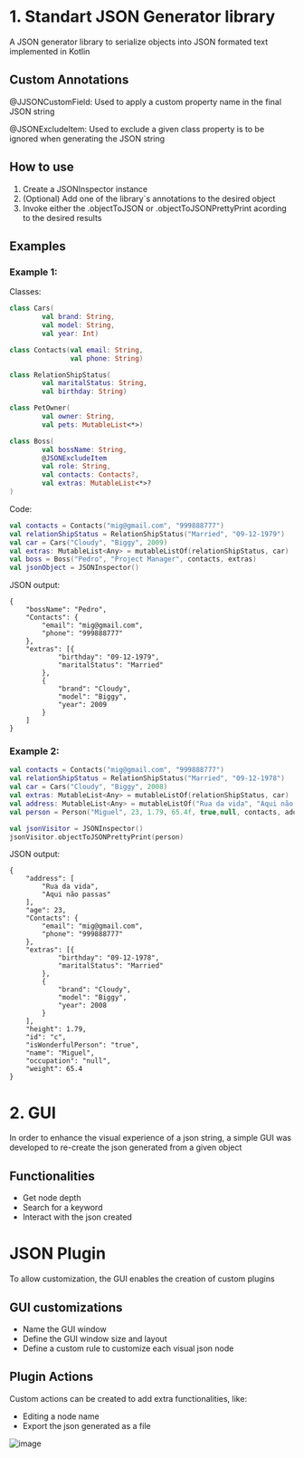 # 1. Standart JSON Generator library 

A JSON generator library to serialize objects into JSON formated text implemented in Kotlin

## Custom Annotations

@JJSONCustomField: Used to apply a custom property name in the final JSON string

@JSONExcludeItem: Used to exclude a given class property is to be ignored when generating the JSON string

## How to use

1. Create a JSONInspector instance
2. (Optional) Add one of the library`s annotations to the desired object
3. Invoke either the .objectToJSON or .objectToJSONPrettyPrint acording to the desired results

## Examples

### Example 1:

Classes:
```kt
class Cars(
        val brand: String,
        val model: String,
        val year: Int)

class Contacts(val email: String,
               val phone: String)

class RelationShipStatus(
        val maritalStatus: String,
        val birthday: String)

class PetOwner(
        val owner: String,
        val pets: MutableList<*>)

class Boss(
        val bossName: String,
        @JSONExcludeItem
        val role: String,
        val contacts: Contacts?,
        val extras: MutableList<*>?
)
```

Code:
```kt
val contacts = Contacts("mig@gmail.com", "999888777")
val relationShipStatus = RelationShipStatus("Married", "09-12-1979")
val car = Cars("Cloudy", "Biggy", 2009)
val extras: MutableList<Any> = mutableListOf(relationShipStatus, car)
val boss = Boss("Pedro", "Project Manager", contacts, extras)
val jsonObject = JSONInspector()
```

JSON output:
```
{
	"bossName": "Pedro",
	"Contacts": {
		"email": "mig@gmail.com",
		"phone": "999888777"
	},
	"extras": [{
			"birthday": "09-12-1979",
			"maritalStatus": "Married"
		},
		{
			"brand": "Cloudy",
			"model": "Biggy",
			"year": 2009
		}
	]
}
```

### Example 2:

```kt
val contacts = Contacts("mig@gmail.com", "999888777")
val relationShipStatus = RelationShipStatus("Married", "09-12-1978")
val car = Cars("Cloudy", "Biggy", 2008)
val extras: MutableList<Any> = mutableListOf(relationShipStatus, car)
val address: MutableList<Any> = mutableListOf("Rua da vida", "Aqui não passas")
val person = Person("Miguel", 23, 1.79, 65.4f, true,null, contacts, address, extras, 'c')

val jsonVisitor = JSONInspector()
jsonVisitor.objectToJSONPrettyPrint(person)
```

JSON output:
```
{
	"address": [
		"Rua da vida",
		"Aqui não passas"
	],
	"age": 23,
	"Contacts": {
		"email": "mig@gmail.com",
		"phone": "999888777"
	},
	"extras": [{
			"birthday": "09-12-1978",
			"maritalStatus": "Married"
		},
		{
			"brand": "Cloudy",
			"model": "Biggy",
			"year": 2008
		}
	],
	"height": 1.79,
	"id": "c",
	"isWonderfulPerson": "true",
	"name": "Miguel",
	"occupation": "null",
	"weight": 65.4
}
```

# 2. GUI

In order to enhance the visual experience of a json string, a simple GUI was developed to re-create the json generated from a given object

## Functionalities

* Get node depth
* Search for a keyword
* Interact with the json created


# JSON Plugin

To allow customization, the GUI enables the creation of custom plugins

## GUI customizations

* Name the GUI window
* Define the GUI window size and layout
* Define a custom rule to customize each visual json node

## Plugin Actions

Custom actions can be created to add extra functionalities, like:

* Editing a node name
* Export the json generated as a file

![image](https://user-images.githubusercontent.com/32375361/119889584-a86c4200-bf2e-11eb-9eef-f166b247871c.png)


